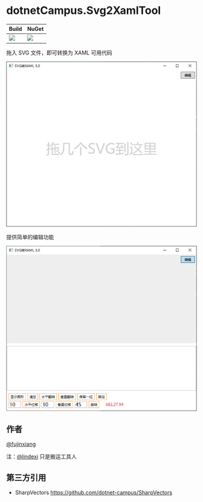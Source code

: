 # dotnetCampus.Svg2XamlTool

| Build | NuGet |
|--|--|
|![](https://github.com/dotnet-campus/dotnetCampus.Svg2XamlTool/workflows/.NET%20Build/badge.svg)|[![](https://img.shields.io/nuget/v/dotnetCampus.Svg2XamlTool.svg)](https://www.nuget.org/packages/dotnetCampus.Svg2XamlTool)|

拖入 SVG 文件，即可转换为 XAML 可用代码

![](docs/images/Image1.png)

提供简单的编辑功能

![](docs/images/Image2.png)

## 作者

[@fujinxiang](https://github.com/fujinxiang)

注：[@lindexi](https://github.com/lindexi/) 只是搬运工具人

## 第三方引用

- SharpVectors https://github.com/dotnet-campus/SharpVectors